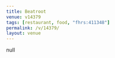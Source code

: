 ```yaml
---
title: Beatroot
venue: v14379
tags: [restaurant, food, "fhrs:411348"]
permalink: /v/14379/
layout: venue
---
```

null